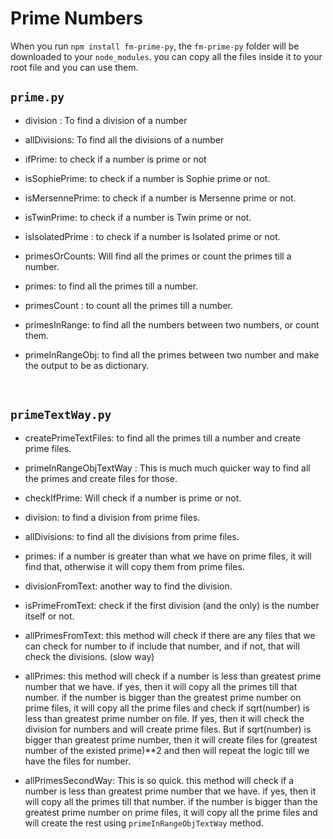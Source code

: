 # Prime Numbers

When you run `npm install fm-prime-py`, the `fm-prime-py` folder will be downloaded to your `node_modules`. you can copy all the files inside it to your root file and you can use them.

## `prime.py`

- division : To find a division of a number

- allDivisions: To find all the divisions of a number

- ifPrime: to check if a number is prime or not

- isSophiePrime: to check if a number is Sophie prime or not.

- isMersennePrime: to check if a number is Mersenne prime or not.

- isTwinPrime: to check if a number is Twin prime or not.

- isIsolatedPrime : to check if a number is Isolated prime or not.

- primesOrCounts: Will find all the primes or count the primes till a number.

- primes: to find all the primes till a number.

- primesCount : to count all the primes till a number.

- primesInRange: to find all the numbers between two numbers, or count them.

- primeInRangeObj: to find all the primes between two number and make the output to be as dictionary.

<br>

## `primeTextWay.py`

- createPrimeTextFiles: to find all the primes till a number and create prime files.

- primeInRangeObjTextWay : This is much much quicker way to find all the primes and create files for those.

- checkIfPrime: Will check if a number is prime or not.

- division: to find a division from prime files.

- allDivisions: to find all the divisions from prime files.

- primes: if a number is greater than what we have on prime files, it will find that, otherwise it will copy them from prime files.

- divisionFromText: another way to find the division.

- isPrimeFromText: check if the first division (and the only) is the number itself or not.

- allPrimesFromText: this method will check if there are any files that we can check for number to if include that number, and if not, that will check the divisions. (slow way)

- allPrimes: this method will check if a number is less than greatest prime number that we have. if yes, then it will copy all the primes till that number. if the number is bigger than the greatest prime number on prime files, it will copy all the prime files and check if sqrt(number) is less than greatest prime number on file. If yes, then it will check the division for numbers and will create prime files. But if sqrt(number) is bigger than greatest prime number, then it will create files for (greatest number of the existed prime)\*\*2 and then will repeat the logic till we have the files for number.

- allPrimesSecondWay: This is so quick. this method will check if a number is less than greatest prime number that we have. if yes, then it will copy all the primes till that number. if the number is bigger than the greatest prime number on prime files, it will copy all the prime files and will create the rest using `primeInRangeObjTextWay` method.
